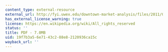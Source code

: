 ```yaml
---
content_type: external-resource
external_url: http://fyi.uwex.edu/downtown-market-analysis/files/2011/02/Niche_Revitalization_Strategies-1.pdf
has_external_license_warning: true
license: https://en.wikipedia.org/wiki/All_rights_reserved
status: ''
title: PDF - 7.0MB
uid: 19f7b3a5-6e71-43c2-88e8-2120936ca15c
wayback_url: ''
---
```

